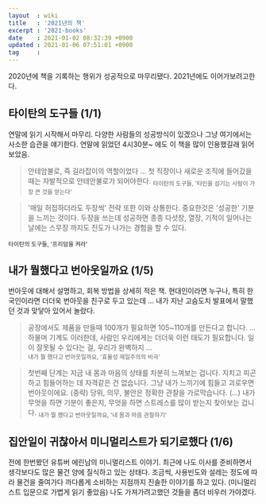 ```yaml
---
layout  : wiki
title   : '2021년의 책' 
excerpt : '2021-books'
date    : 2021-01-02 08:32:39 +0900
updated : 2021-01-06 07:51:01 +0900
tag     : 
---
```


2020년에 책을 기록하는 행위가 성공적으로 마무리됐다. 2021년에도 이어가보려고한다. 

## 타이탄의 도구들 (1/1) 
연말에 읽기 시작해서 마무리. 다양한 사람들의 성공방식이 있겠으나 그냥 여기에서는 사소한 습관을 얘기한다. 연말에 읽었던 4시30분~ 에도 이 책을 많이 인용했길래 읽어보았음. 

> 안테암불로, 즉 길라잡이의 역할이었다 ... 첫 직장이나 새로운 조직에 들어갔을 때는 자발적으로 안테안불로가 되어야한다.
<sub> 타이탄의 도구들, '타인을 섬기는 사람이 가장 큰 것을 얻는다' </sub>

> '매일 허접하더라도 두장씩' 전략 또한 이와 상통한다. 중요한것은 '성공한' 기분을 느끼는 것이다. 두장을 쓰는데 성공하면 종종 다섯장, 열장, 기적이 일어나는 날에는 스무장 까지도 진도가 나가는 경험을 할 수 있다.

<sub> 타이탄의 도구들, '프리덤을 켜라' </sub>

## 내가 뭘했다고 번아웃일까요 (1/5)
번아웃에 대해서 설명하고, 회복 방법을 상세히 적은 책. 현대인이라면 누구나, 특히 한국인이라면 더더욱 번아웃을 친구로 두고 있는데 ... 내가 지난 고슴도치 발표에서 말했던 것과 맞닿아 있어서 놀랐다. 

> 공장에서도 제품을 만들때 100개가 필요하면 105~110개를 만든다고 합니다. ... 하물며 기계도 이러한데, 사람인 우리에게는 더더욱 이런 태도가 필요합니다. 일이 잘못될 수 있다는 걸, 우리가 완벽하지 ...  
<sub> 내가 뭘 했다고 번아웃일까요, '효율성 제일주의의 비극' </sub> 

> 첫번째 단계는 지금 내 몸과 마음의 상태를 차분히 느껴보는 겁니다. 지치고 피곤하고 힘들어하는 데 자격같은 건 없습니다. 그냥 내가 느끼기에 힘들고 괴로우면 번아웃이에요. (중략) 당위, 의무, 불안은 정확한 관찰을 가로막습니다. (...) 내가 무엇을 하면 기분이 좋은지, 무엇을 하면 스트레스를 많이 받는지 찾아보는 겁니다. 
<sub> 내가 뭘 했다고 번아웃일까요, '내 몸과 마음 관찰하기' </sub>


## 집안일이 귀찮아서 미니멀리스트가 되기로했다 (1/6) 
전에 한번봤던 유튜버 에린남의 미니멀리스트 이야기. 최근에 나도 이사를 준비하면서 생각보다도 많은 물건 양에 질식하고 있는 상태다. 조금씩, 사용빈도와 설레는 정도에 따라 물건을 줄여가다 까다롭게 소비하는 지점까지 진솔한 이야기를 하고 있다. (미니멀리스트 입문으로 가볍게 읽기 좋았음) 나도 가져가려고했던 것들을 좀더 비우러 가야겠다. 
